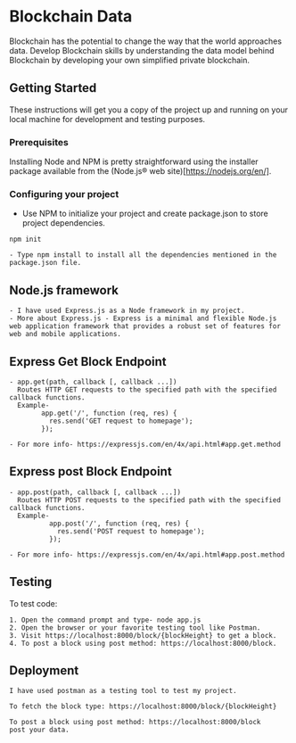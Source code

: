 # Blockchain Data

Blockchain has the potential to change the way that the world approaches data. Develop Blockchain skills by understanding the data model behind Blockchain by developing your own simplified private blockchain.

## Getting Started

These instructions will get you a copy of the project up and running on your local machine for development and testing purposes.

### Prerequisites

Installing Node and NPM is pretty straightforward using the installer package available from the (Node.js® web site)[https://nodejs.org/en/].

### Configuring your project

- Use NPM to initialize your project and create package.json to store project dependencies.
```
npm init
```
```
- Type npm install to install all the dependencies mentioned in the package.json file.
```


## Node.js framework

```
- I have used Express.js as a Node framework in my project.
- More about Express.js - Express is a minimal and flexible Node.js web application framework that provides a robust set of features for web and mobile applications.

```
## Express Get Block Endpoint

``` 
- app.get(path, callback [, callback ...])
  Routes HTTP GET requests to the specified path with the specified callback functions.
  Example-
        app.get('/', function (req, res) {
          res.send('GET request to homepage');  
        });

- For more info- https://expressjs.com/en/4x/api.html#app.get.method
```

## Express post Block Endpoint

```
- app.post(path, callback [, callback ...])
  Routes HTTP POST requests to the specified path with the specified callback functions.
  Example-
          app.post('/', function (req, res) {
            res.send('POST request to homepage');
          });

- For more info- https://expressjs.com/en/4x/api.html#app.post.method
```


## Testing

To test code:
```
1. Open the command prompt and type- node app.js
2. Open the browser or your favorite testing tool like Postman.
3. Visit https://localhost:8000/block/{blockHeight} to get a block.
4. To post a block using post method: https://localhost:8000/block.
```

## Deployment

```
I have used postman as a testing tool to test my project.

To fetch the block type: https://localhost:8000/block/{blockHeight}

To post a block using post method: https://localhost:8000/block
post your data.

```
